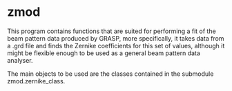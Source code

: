 # zmod
This program contains functions that are suited for performing
a fit of the beam pattern data produced by GRASP, more specifically, 
it takes data from a .grd file and finds the Zernike coefficients
for this set of values, although it might be flexible enough to
be used as a general beam pattern data analyser.

The main objects to be used are the classes contained in the
submodule zmod.zernike_class.
